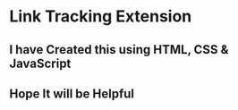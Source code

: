 # Link Tracking Extension

## I have Created this using HTML, CSS & JavaScript

## Hope It will be Helpful
